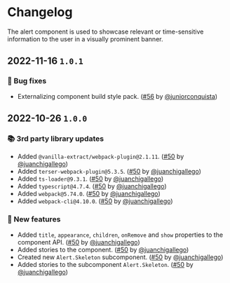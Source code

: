 # Changelog

The alert component is used to showcase relevant or time-sensitive information to the user in a visually prominent banner.

## 2022-11-16 `1.0.1`

### 🐛 Bug fixes

- Externalizing component build style pack. ([#56](https://github.com/TiendaNube/nimbus-design-system/pull/#56) by [@juniorconquista](https://github.com/juniorconquista))

## 2022-10-26 `1.0.0`

### 📚 3rd party library updates

- Added `@vanilla-extract/webpack-plugin@2.1.11`. ([#50](https://github.com/TiendaNube/nimbus-design-system/pull/50) by [@juanchigallego](https://github.com/juanchigallego))
- Added `terser-webpack-plugin@5.3.5`. ([#50](https://github.com/TiendaNube/nimbus-design-system/pull/50) by [@juanchigallego](https://github.com/juanchigallego))
- Added `ts-loader@9.3.1`. ([#50](https://github.com/TiendaNube/nimbus-design-system/pull/50) by [@juanchigallego](https://github.com/juanchigallego))
- Added `typescript@4.7.4`. ([#50](https://github.com/TiendaNube/nimbus-design-system/pull/50) by [@juanchigallego](https://github.com/juanchigallego))
- Added `webpack@5.74.0`. ([#50](https://github.com/TiendaNube/nimbus-design-system/pull/50) by [@juanchigallego](https://github.com/juanchigallego))
- Added `webpack-cli@4.10.0`. ([#50](https://github.com/TiendaNube/nimbus-design-system/pull/50) by [@juanchigallego](https://github.com/juanchigallego))

### 🎉 New features

- Added `title`, `appearance`, `children`, `onRemove` and `show` properties to the component API. ([#50](https://github.com/TiendaNube/nimbus-design-system/pull/50) by [@juanchigallego](https://github.com/juanchigallego))
- Added stories to the component. ([#50](https://github.com/TiendaNube/nimbus-design-system/pull/50) by [@juanchigallego](https://github.com/juanchigallego))
- Created new `Alert.Skeleton` subcomponent. ([#50](https://github.com/TiendaNube/nimbus-design-system/pull/50) by [@juanchigallego](https://github.com/juanchigallego))
- Added stories to the subcomponent `Alert.Skeleton`. ([#50](https://github.com/TiendaNube/nimbus-design-system/pull/50) by [@juanchigallego](https://github.com/juanchigallego))
